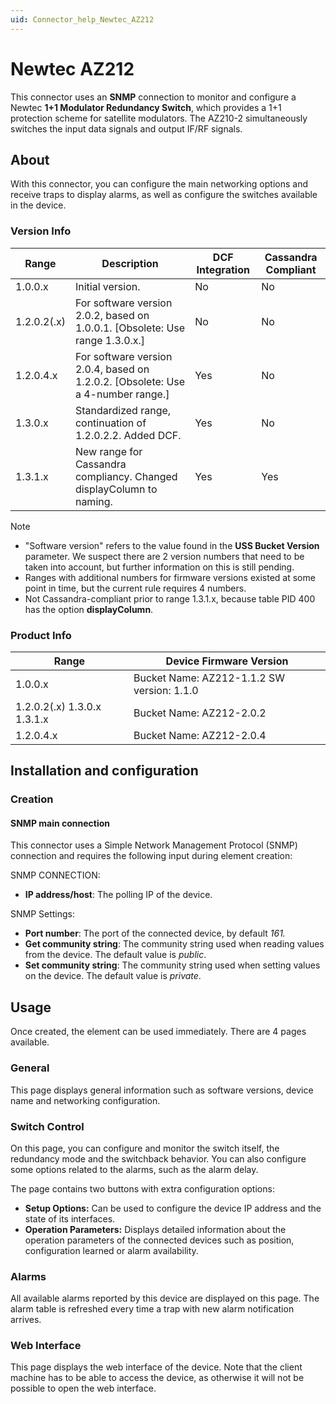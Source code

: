 ```yaml
---
uid: Connector_help_Newtec_AZ212
---
```


# Newtec AZ212

This connector uses an **SNMP** connection to monitor and configure a Newtec **1+1 Modulator Redundancy Switch**, which provides a 1+1 protection scheme for satellite modulators. The AZ210-2 simultaneously switches the input data signals and output IF/RF signals.

## About

With this connector, you can configure the main networking options and receive traps to display alarms, as well as configure the switches available in the device.

### Version Info

| **Range** | **Description**                                                                   | **DCF Integration** | **Cassandra Compliant** |
|------------------|-----------------------------------------------------------------------------------|---------------------|-------------------------|
| 1.0.0.x          | Initial version.                                                                  | No                  | No                      |
| 1.2.0.2(.x)      | For software version 2.0.2, based on 1.0.0.1. \[Obsolete: Use range 1.3.0.x.\]    | No                  | No                      |
| 1.2.0.4.x        | For software version 2.0.4, based on 1.2.0.2. \[Obsolete: Use a 4-number range.\] | Yes                 | No                      |
| 1.3.0.x          | Standardized range, continuation of 1.2.0.2.2. Added DCF.                         | Yes                 | No                      |
| 1.3.1.x          | New range for Cassandra compliancy. Changed displayColumn to naming.              | Yes                 | Yes                     |

> [!NOTE]
>
> - "Software version" refers to the value found in the **USS Bucket Version** parameter. We suspect there are 2 version numbers that need to be taken into account, but further information on this is still pending.
> - Ranges with additional numbers for firmware versions existed at some point in time, but the current rule requires 4 numbers.
> - Not Cassandra-compliant prior to range 1.3.1.x, because table PID 400 has the option **displayColumn**.

### Product Info

| **Range**            | **Device Firmware Version**                |
|-----------------------------|--------------------------------------------|
| 1.0.0.x                     | Bucket Name: AZ212-1.1.2 SW version: 1.1.0 |
| 1.2.0.2(.x) 1.3.0.x 1.3.1.x | Bucket Name: AZ212-2.0.2                   |
| 1.2.0.4.x                   | Bucket Name: AZ212-2.0.4                   |

## Installation and configuration

### Creation

#### SNMP main connection

This connector uses a Simple Network Management Protocol (SNMP) connection and requires the following input during element creation:

SNMP CONNECTION:

- **IP address/host**: The polling IP of the device.

SNMP Settings:

- **Port number**: The port of the connected device, by default *161.*
- **Get community string**: The community string used when reading values from the device. The default value is *public*.
- **Set community string**: The community string used when setting values on the device. The default value is *private*.

## Usage

Once created, the element can be used immediately. There are 4 pages available.

### General

This page displays general information such as software versions, device name and networking configuration.

### Switch Control

On this page, you can configure and monitor the switch itself, the redundancy mode and the switchback behavior. You can also configure some options related to the alarms, such as the alarm delay.

The page contains two buttons with extra configuration options:

- **Setup Options:** Can be used to configure the device IP address and the state of its interfaces.
- **Operation Parameters:** Displays detailed information about the operation parameters of the connected devices such as position, configuration learned or alarm availability.

### Alarms

All available alarms reported by this device are displayed on this page. The alarm table is refreshed every time a trap with new alarm notification arrives.

### Web Interface

This page displays the web interface of the device. Note that the client machine has to be able to access the device, as otherwise it will not be possible to open the web interface.
